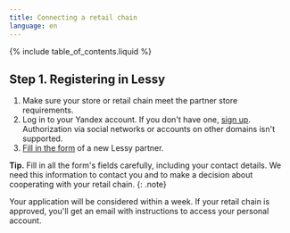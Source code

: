 ```yaml
---
title: Connecting a retail chain
language: en
---
```


{% include table_of_contents.liquid %}

## Step 1. Registering in Lessy

1. Make sure your store or retail chain meet the partner store requirements.
2. Log in to your Yandex account. If you don't have one, [sign up](https://yandex.com/support/id/authorization/registration.html).<br />Authorization via social networks or accounts on other domains isn't supported.
3. [Fill in the form](https://forms.yandex.ru/surveys/10012800/) of a new Lessy partner.

**Tip.** Fill in all the form's fields carefully, including your contact details. We need this information to contact you and to make a decision about cooperating with your retail chain.
{: .note}

Your application will be considered within a week. If your retail chain is approved, you'll get an email with instructions to access your personal account.
